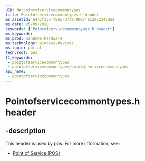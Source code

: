 ```yaml
---
UID: NA:pointofservicecommontypes
title: Pointofservicecommontypes.h header
ms.assetid: b4acf337-75d5-37f2-8097-812ec2347de2
ms.date: 05/09/2018
keywords: ["Pointofservicecommontypes.h header"]
ms.keywords: 
ms.prod: windows-hardware
ms.technology: windows-devices
ms.topic: portal
tech.root: pos
f1_keywords:
 - pointofservicecommontypes
 - pointofservicecommontypes/pointofservicecommontypes
api_name:
 - pointofservicecommontypes
---
```


# Pointofservicecommontypes.h header


## -description

This header is used by pos. For more information, see:

- [Point of Service (POS)](../_pos/index.md)

